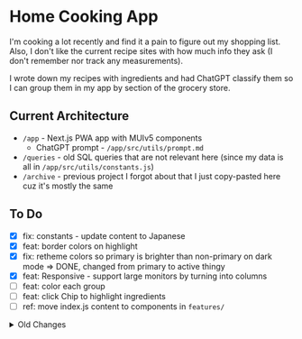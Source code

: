 # Home Cooking App
I'm cooking a lot recently and find it a pain to figure out my shopping list. Also, I don't like the current recipe sites with how much info they ask (I don't remember nor track any measurements).

I wrote down my recipes with ingredients and had ChatGPT classify them so I can group them in my app by section of the grocery store.


## Current Architecture
- `/app` - Next.js PWA app with MUIv5 components
  - ChatGPT prompt - `/app/src/utils/prompt.md`
- `/queries` - old SQL queries that are not relevant here (since my data is all in `/app/src/utils/constants.js`)
- `/archive` - previous project I forgot about that I just copy-pasted here cuz it's mostly the same

## To Do
- [X] fix: constants - update content to Japanese
- [X] feat: border colors on highlight
- [X] fix: retheme colors so primary is brighter than non-primary on dark mode => DONE, changed from primary to active thingy
- [X] feat: Responsive - support large monitors by turning into columns
- [ ] feat: color each group
- [ ] feat: click Chip to highlight ingredients
- [ ] ref: move index.js content to components in `features/`

<details>
<summary>Old Changes</summary>

## History
- Sep 1, 2023 - Genius me has now realized I need an app AND to use a NoSQL database like MongoDB where I duplicate data so I can actually write recipes w/o going crazy with data entry. SQL is amazing, but I have to SELECT ids every time I want to enter something basic.
- Apr 9, 2023 - Genius me realized I needed an app to use this thing on mobile and initialized a Next.js app to try to connect to ElephantSQL
- Nov 13, 2022 - Genius me thought I would use a SQL Client directly instead of any app to track my weekly groceries

Old Rant
> Originally, I thought I would have no app and just use SQL to directly query my shopping list, but it's way too much of a pain to find a SQL Client for mobile that I like. Since I'm too lazy to actually use this to create a shopping list beforehand and then put it in Google Keep Notes, I wrote up a PWA so I can do one click on mobile to select the meals I want.

> Furthermore, SQL is a normalized data store (no duplication of data) which is a pain in the ass for me to insert with because I have to draw relationships between each row of data when I want to just slap recipes in with random ingredients.

> The new change is to use MongoDB Atlas + Next.js PWA (to avoid the app store) on Vercel.


## SQL Architecture
Simplify weekly shopping - I write meals I want and use query to generate sorted shopping list


ER Diagram below was generated using DBGate4

![er_diagram.png](/er_diagram.png)

## SQL Client Architecture
### ElephantSQL Setup
1. Create an account for a Postgres cloud SQL database provider
2. Add URI information in app/.env Connect to cloud SQL database via SQL client using URI information - `postgres://<db_username>:<db_password>@<db_host>:5432`

### Pro
- Generate shopping list via one SQL query
	```sql
		SELEcT ingredient.name, ingredient.store_location
			FROM meals AS meal
			JOIN meal_recipe_map AS mr_map ON meal.id = mr_map.meal_id
			JOIN recipes AS recipe ON recipe.id = mr_map.recipe_id
			JOIN recipe_ingredient_map AS map ON map.recipe_id = mr_map.recipe_id
			JOIN ingredients AS ingredient ON ingredient.id = map.ingredient_id
		UNION DISTINCT
		SELECT ingredient.name, ingredient.store_location
			FROM meal_ingredient_map AS map 
			JOIN meals AS meal ON meal.id = map.meal_id
			JOIN ingredients AS ingredient ON ingredient.id = map.ingredient_id
		WHERE meal.name='mexican dinner'
		ORDER BY store_location;
	```
- Easy to maintain table structure
  
### Con
- Lots of data entry since I'm using custom recipes (opted to not use allrecipes and other sites since it requires copious information per recipe like ingredient amounts - I wanted to just enter recipe name and ingredients list)

### Usage
1. Create an account for a Postgres cloud SQL database provider
2. Connect to cloud SQL database via SQL client using URI information - `postgres://<db_username>:<db_password>@<db_host>:5432`
3. Run data_bootstrapping.sql - `psql -h host -U username -d myDataBase -a -f query/data_bootstrapping.sql`
4. Run query_shopping_list.sql - `psql -h host -U username -d myDataBase -a -f query/query_shopping_list.sql`

My setup
- ElephantSQL
  - PRO - free Postgres cloud SQL database
  - CON - 2 GB limit
  - CON - PostgreSQL 11.12
- DBGate4 - SQL client (I recommend PyCharm's Database tab as a great alternative)



## Notes
- Table Relationshipos
  - One-to-One - add column in table to map to other table's foreign key
	- One-to-Many -
  - Many-to-Many - create mapping table (eg: recipes to ingredients) 

#### DBGate Learnings
- If you mess with the scrolls on Windows, you can make a panel permanently unavailable to view. If so, uninstall DBGate and then navigate to `C:\Users\<user>\AppData\Roaming` and delete the `dbgate` folder which holds the settings.
- Export diagram exports an HTML

#### Postgres Learnings
- use TEXT instead of VARCHAR since distinct name - https://stackoverflow.com/questions/4848964/difference-between-text-and-varchar-character-varying


</details>
